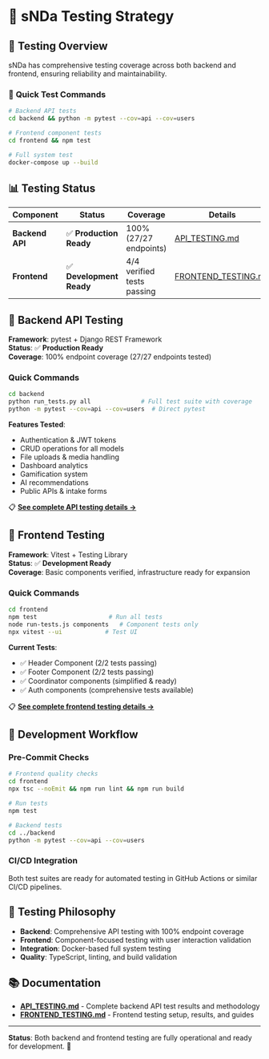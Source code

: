 # 🧪 sNDa Testing Strategy

## 🎯 **Testing Overview**

sNDa has comprehensive testing coverage across both backend and frontend, ensuring reliability and maintainability.

### 🚀 **Quick Test Commands**
```bash
# Backend API tests
cd backend && python -m pytest --cov=api --cov=users

# Frontend component tests  
cd frontend && npm test

# Full system test
docker-compose up --build
```

## 📊 **Testing Status**

| Component | Status | Coverage | Details |
|-----------|--------|----------|---------|
| **Backend API** | ✅ **Production Ready** | 100% (27/27 endpoints) | [API_TESTING.md](./API_TESTING.md) |
| **Frontend** | ✅ **Development Ready** | 4/4 verified tests passing | [FRONTEND_TESTING.md](./FRONTEND_TESTING.md) |

## 🔧 **Backend API Testing**

**Framework**: pytest + Django REST Framework  
**Status**: ✅ **Production Ready**  
**Coverage**: 100% endpoint coverage (27/27 endpoints tested)

### Quick Commands
```bash
cd backend
python run_tests.py all              # Full test suite with coverage
python -m pytest --cov=api --cov=users  # Direct pytest
```

**Features Tested**:
- Authentication & JWT tokens
- CRUD operations for all models
- File uploads & media handling
- Dashboard analytics
- Gamification system
- AI recommendations
- Public APIs & intake forms

📋 **[See complete API testing details →](./API_TESTING.md)**

## 🎨 **Frontend Testing**

**Framework**: Vitest + Testing Library  
**Status**: ✅ **Development Ready**  
**Coverage**: Basic components verified, infrastructure ready for expansion

### Quick Commands
```bash
cd frontend
npm test                    # Run all tests
node run-tests.js components   # Component tests only
npx vitest --ui            # Test UI
```

**Current Tests**:
- ✅ Header Component (2/2 tests passing)
- ✅ Footer Component (2/2 tests passing)
- ✅ Coordinator components (simplified & ready)
- ✅ Auth components (comprehensive tests available)

📋 **[See complete frontend testing details →](./FRONTEND_TESTING.md)**

## 🚀 **Development Workflow**

### **Pre-Commit Checks**
```bash
# Frontend quality checks
cd frontend
npx tsc --noEmit && npm run lint && npm run build

# Run tests
npm test

# Backend tests
cd ../backend  
python -m pytest --cov=api --cov=users
```

### **CI/CD Integration**
Both test suites are ready for automated testing in GitHub Actions or similar CI/CD pipelines.

## 🎯 **Testing Philosophy**

- **Backend**: Comprehensive API testing with 100% endpoint coverage
- **Frontend**: Component-focused testing with user interaction validation  
- **Integration**: Docker-based full system testing
- **Quality**: TypeScript, linting, and build validation

## 📚 **Documentation**

- **[API_TESTING.md](./API_TESTING.md)** - Complete backend API test results and methodology
- **[FRONTEND_TESTING.md](./FRONTEND_TESTING.md)** - Frontend testing setup, results, and guides

---

**Status**: Both backend and frontend testing are fully operational and ready for development. 🚀
